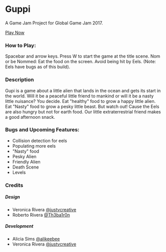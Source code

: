 # Guppi
A Game Jam Project for Global Game Jam 2017.

[Play Now](https://justvcreative.github.io/Guppi/)

### How to Play: 
Spacebar and arrow keys. 
Press W to start the game at the title scene. 
Nom or be Nommed: Eat the food on the screen. Avoid being hit by Eels. 
(Note: Eels have bugs as of this build). 

### Description
Gupi is a game about a little alien that lands in the ocean and gets its start in the world. Will it be a peaceful little friend to mankind or will it be a nasty little nuisance? You decide. Eat "healthy" food to grow a happy little alien. Eat "Nasty" food to grow a pesky little beast. But watch out! Cause the Eels are also hungry but not for earth food. Our little extraterrestrial friend makes a good afternoon snack. 

### Bugs and Upcoming Features: 
* Collision detection for eels 
* Populating more eels 
* "Nasty" food 
* Pesky Alien 
* Friendly Alien 
* Death Scene 
* Levels

### Credits

##### Design
* Veronica Rivera [@justvcreative](http://twitter.com/justvcreative)
* Roberto Rivera [@Th3ba1r0n](http://twitter.com/Th3ba1r0n)

##### Development
* Alicia Sims [@alikeebee](http://twitter.com/alikeebee)
* Veronica Rivera [@justvcreative](http://twitter.com/justvcreative)